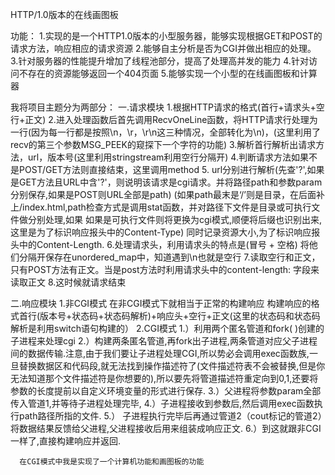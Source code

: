 HTTP/1.0版本的在线画图板

功能：
1.实现的是一个HTTP1.0版本的小型服务器，能够实现根据GET和POST的请求方法，响应相应的请求资源
2.能够自主分析是否为CGI并做出相应的处理。
3.针对服务器的性能提升增加了线程池部分，提高了处理高并发的能力
4.针对访问不存在的资源能够返回一个404页面
5.能够实现一个小型的在线画图板和计算器

我将项目主题分为两部分：
一.请求模块
1.根据HTTP请求的格式(首行+请求头+空行+正文)
2.进入处理函数后首先调用RecvOneLine函数，将HTTP请求行处理为一行(因为每一行都是按照\n，\r，\r\n这三种情况，全部转化为\n)，(这里利用了recv的第三个参数MSG_PEEK的窥探下一个字符的功能)
3.解析首行解析出请求方法，url，版本号(这里利用stringstream利用空行分隔开)
4.判断请求方法如果不是POST/GET方法则直接结束，这里调用method
5. url分别进行解析(先查'?',如果是GET方法且URL中含'?'，则说明该请求是cgi请求。并将路径path和参数param分别保存,如果是POST则URL全部是path) (如果path最末是‘/’则是目录，在后面补上/index.html,path检查方式是调用stat函数，并对路径下文件是目录或可执行文件做分别处理,如果 如果是可执行文件则将更换为cgi模式,顺便将后缀也识别出来,这里是为了标识响应报头中的Content-Type) 同时记录资源大小,为了标识响应报头中的Content-Length.
6.处理请求头，利用请求头的特点是(冒号 + 空格) 将他们分隔开保存在unordered_map中，知道遇到\n也就是空行
7.读取空行和正文，只有POST方法有正文。当是post方法时利用请求头中的content-length: 字段来读取正文
8.这时候就请求结束

二.响应模块
1.非CGI模式
  在非CGI模式下就相当于正常的构建响应
  构建响应的格式首行(版本号+状态码+状态码解析)+响应头+空行+正文(这里的状态码和状态码解析是利用switch语句构建的）
2.CGI模式
      1.）利用两个匿名管道和fork( )创建的子进程来处理cgi
      2.）构建两条匿名管道,再fork出子进程,两条管道对应父子进程间的数据传输.注意,由于我们要让子进程处理CGI,所以势必会调用exec函数族,一旦替换数据区和代码段,就无法找到操作描述符了(文件描述符表不会被替换,但是你无法知道那个文件描述符是你想要的),所以要先将管道描述符重定向到0,1,还要将参数的长度提前以自定义环境变量的形式进行保存.
      3.）父进程将参数param全部传入管道1,并等待子进程处理完毕,
      4.）子进程接收到参数后,然后调用exec函数执行path路径所指的文件.
      5.） 子进程执行完毕后再通过管道2（cout标记的管道2）将数据结果反馈给父进程,父进程接收后用来组装成响应正文.
      6.）到这就跟非CGI一样了,直接构建响应并返回.

      在CGI模式中我是实现了一个计算机功能和画图板的功能
